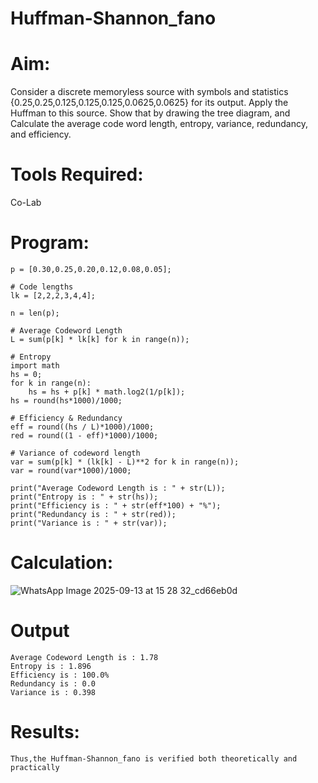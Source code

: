 # Huffman-Shannon_fano
# Aim:
Consider a discrete memoryless source with symbols and statistics {0.25,0.25,0.125,0.125,0.125,0.0625,0.0625} for its output. 
Apply the Huffman to this source. 
Show that by drawing the tree diagram, and 
Calculate the average code word length, entropy, variance, redundancy, and efficiency.
# Tools Required:
  Co-Lab
# Program:
```
p = [0.30,0.25,0.20,0.12,0.08,0.05];

# Code lengths
lk = [2,2,2,3,4,4];

n = len(p);

# Average Codeword Length
L = sum(p[k] * lk[k] for k in range(n));

# Entropy
import math
hs = 0;
for k in range(n):
    hs = hs + p[k] * math.log2(1/p[k]);
hs = round(hs*1000)/1000;

# Efficiency & Redundancy
eff = round((hs / L)*1000)/1000;
red = round((1 - eff)*1000)/1000;

# Variance of codeword length
var = sum(p[k] * (lk[k] - L)**2 for k in range(n));
var = round(var*1000)/1000;

print("Average Codeword Length is : " + str(L));
print("Entropy is : " + str(hs));
print("Efficiency is : " + str(eff*100) + "%");
print("Redundancy is : " + str(red));
print("Variance is : " + str(var));
```
# Calculation:

![WhatsApp Image 2025-09-13 at 15 28 32_cd66eb0d](https://github.com/user-attachments/assets/9be0d7b5-8576-47e8-909b-769176380898)


# Output
```
Average Codeword Length is : 1.78
Entropy is : 1.896
Efficiency is : 100.0%
Redundancy is : 0.0
Variance is : 0.398
``` 
# Results:
```
Thus,the Huffman-Shannon_fano is verified both theoretically and practically
```
